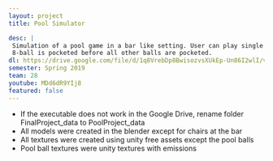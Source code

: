 ```yaml
---
layout: project
title: Pool Simulator

desc: |
 Simulation of a pool game in a bar like setting. User can play single player pool, and loses if 
 8-ball is pocketed before all other balls are pocketed.
dl: https://drive.google.com/file/d/1q8VrebDp8BwisozvsXUkEp-Un86I2wlI/view?usp=sharing
semester: Spring 2019
team: 28
youtube: MDd6dR9YIj8
featured: false
---
```


- If the executable does not work in the Google Drive, rename folder FinalProject_data to PoolProject_data
- All models were created in the blender except for chairs at the bar
- All textures were created using unity free assets except the pool balls
- Pool ball textures were unity textures with emissions
